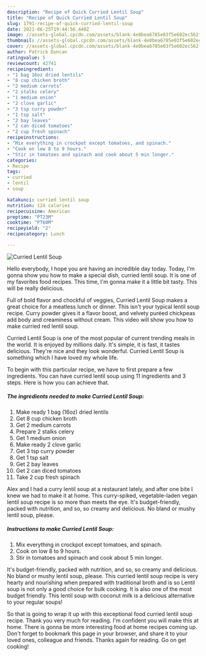```yaml
---
description: "Recipe of Quick Curried Lentil Soup"
title: "Recipe of Quick Curried Lentil Soup"
slug: 1791-recipe-of-quick-curried-lentil-soup
date: 2021-06-25T19:44:56.440Z
image: //assets-global.cpcdn.com/assets/blank-4e0bea6785e03f5e602ec562f230caae08da540cada707380b4fe1bbebba43da.png
thumbnail: //assets-global.cpcdn.com/assets/blank-4e0bea6785e03f5e602ec562f230caae08da540cada707380b4fe1bbebba43da.png
cover: //assets-global.cpcdn.com/assets/blank-4e0bea6785e03f5e602ec562f230caae08da540cada707380b4fe1bbebba43da.png
author: Patrick Duncan
ratingvalue: 5
reviewcount: 42741
recipeingredient:
- "1 bag 16oz dried lentils"
- "8 cup chicken broth"
- "2 medium carrots"
- "2 stalks celery"
- "1 medium onion"
- "2 clove garlic"
- "3 tsp curry powder"
- "1 tsp salt"
- "2 bay leaves"
- "2 can diced tomatoes"
- "2 cup fresh spinach"
recipeinstructions:
- "Mix everything in crockpot except tomatoes, and spinach."
- "Cook on low 8 to 9 hours."
- "Stir in tomatoes and spinach and cook about 5 min longer."
categories:
- Recipe
tags:
- curried
- lentil
- soup

katakunci: curried lentil soup 
nutrition: 124 calories
recipecuisine: American
preptime: "PT23M"
cooktime: "PT60M"
recipeyield: "2"
recipecategory: Lunch

---
```



![Curried Lentil Soup](//assets-global.cpcdn.com/assets/blank-4e0bea6785e03f5e602ec562f230caae08da540cada707380b4fe1bbebba43da.png)

Hello everybody, I hope you are having an incredible day today. Today, I'm gonna show you how to make a special dish, curried lentil soup. It is one of my favorites food recipes. This time, I'm gonna make it a little bit tasty. This will be really delicious.

Full of bold flavor and chockful of veggies, Curried Lentil Soup makes a great choice for a meatless lunch or dinner. This isn&#39;t your typical lentil soup recipe. Curry powder gives it a flavor boost, and velvety puréed chickpeas add body and creaminess without cream. This video will show you how to make curried red lentil soup.

Curried Lentil Soup is one of the most popular of current trending meals in the world. It is enjoyed by millions daily. It's simple, it is fast, it tastes delicious. They're nice and they look wonderful. Curried Lentil Soup is something which I have loved my whole life.


To begin with this particular recipe, we have to first prepare a few ingredients. You can have curried lentil soup using 11 ingredients and 3 steps. Here is how you can achieve that.

<!--inarticleads1-->

##### The ingredients needed to make Curried Lentil Soup:

1. Make ready 1 bag (16oz) dried lentils
1. Get 8 cup chicken broth
1. Get 2 medium carrots
1. Prepare 2 stalks celery
1. Get 1 medium onion
1. Make ready 2 clove garlic
1. Get 3 tsp curry powder
1. Get 1 tsp salt
1. Get 2 bay leaves
1. Get 2 can diced tomatoes
1. Take 2 cup fresh spinach


Alex and I had a curry lentil soup at a restaurant lately, and after one bite I knew we had to make it at home. This curry-spiked, vegetable-laden vegan lentil soup recipe is so more than meets the eye. It&#39;s budget-friendly, packed with nutrition, and so, so creamy and delicious. No bland or mushy lentil soup, please. 

<!--inarticleads2-->

##### Instructions to make Curried Lentil Soup:

1. Mix everything in crockpot except tomatoes, and spinach.
1. Cook on low 8 to 9 hours.
1. Stir in tomatoes and spinach and cook about 5 min longer.


It&#39;s budget-friendly, packed with nutrition, and so, so creamy and delicious. No bland or mushy lentil soup, please. This curried lentil soup recipe is very hearty and nourishing when prepared with traditional broth and is so Lentil soup is not only a good choice for bulk cooking. It is also one of the most budget friendly. This lentil soup with coconut milk is a delicious alternative to your regular soups! 

So that is going to wrap it up with this exceptional food curried lentil soup recipe. Thank you very much for reading. I'm confident you will make this at home. There is gonna be more interesting food at home recipes coming up. Don't forget to bookmark this page in your browser, and share it to your loved ones, colleague and friends. Thanks again for reading. Go on get cooking!
